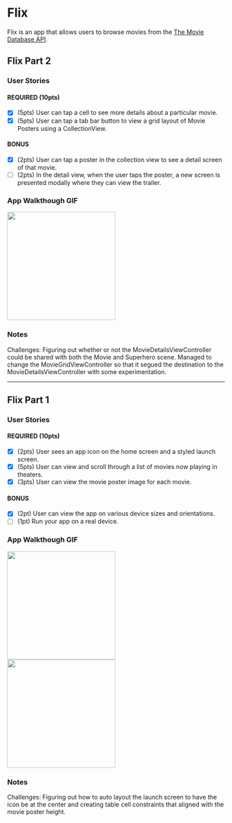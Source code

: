 # Flix

Flix is an app that allows users to browse movies from the [The Movie Database API](http://docs.themoviedb.apiary.io/#).

## Flix Part 2

### User Stories

#### REQUIRED (10pts)
- [x] (5pts) User can tap a cell to see more details about a particular movie.
- [x] (5pts) User can tap a tab bar button to view a grid layout of Movie Posters using a CollectionView.

#### BONUS
- [x] (2pts) User can tap a poster in the collection view to see a detail screen of that movie.
- [ ] (2pts) In the detail view, when the user taps the poster, a new screen is presented modally where they can view the trailer.

### App Walkthough GIF
<img src=https://i.imgur.com/UEDrz41.gif width=250><br>

### Notes
Challenges: Figuring out whether or not the MovieDetailsViewController could be shared with both the Movie and Superhero scene. Managed to change the MovieGridViewController so that it segued the destination to the MovieDetailsViewController with some experimentation.

---

## Flix Part 1

### User Stories

#### REQUIRED (10pts)
- [x] (2pts) User sees an app icon on the home screen and a styled launch screen.
- [x] (5pts) User can view and scroll through a list of movies now playing in theaters.
- [x] (3pts) User can view the movie poster image for each movie.

#### BONUS
- [x] (2pt) User can view the app on various device sizes and orientations.
- [ ] (1pt) Run your app on a real device.

### App Walkthough GIF
<img src=https://i.imgur.com/rERllEo.gif width=250><br>
<img src=https://i.imgur.com/A60ZgrO.gif width=250><br>

### Notes
Challenges: Figuring out how to auto layout the launch screen to have the icon be at the center and creating table cell constraints that aligned with the movie poster height.
